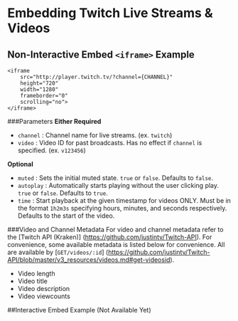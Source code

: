 # Embedding Twitch Live Streams & Videos


## Non-Interactive Embed `<iframe>` Example
    <iframe 
        src="http://player.twitch.tv/?channel={CHANNEL}" 
        height="720" 
        width="1280" 
        frameborder="0" 
        scrolling="no">
    </iframe>
    
###Parameters
**Either Required**
- `channel`   : Channel name for live streams. (ex. `twitch`)
- `video`     : Video ID for past broadcasts. Has no effect if `channel` is specified. (ex. `v123456`)

**Optional**
- `muted`     : Sets the initial muted state. `true` or `false`. Defaults to `false`.
- `autoplay`  : Automatically starts playing without the user clicking play. `true` or `false`. Defaults to `true`.
- `time`      : Start playback at the given timestamp for videos ONLY. Must be in the format `1h2m3s` specifying hours, minutes, and seconds respectively. Defaults to the start of the video.

###Video and Channel Metadata
For video and channel metadata refer to the [Twitch API (Kraken)] (https://github.com/justintv/Twitch-API).
For convenience, some available metadata is listed below for convenience. All are available by [`GET/videos/:id`] (https://github.com/justintv/Twitch-API/blob/master/v3_resources/videos.md#get-videosid). 
- Video length
- Video title
- Video description
- Video viewcounts


##Interactive Embed Example (Not Available Yet)
    <div id="video-playback"></div>
	<script type="text/javascript">
		var options = {
			width: 854,
			height: 480,
			channel: "{CHANNEL}", //video: "{VIDEO_ID}",
		};

		var player = new Twitch.embed.Player("video-playback", options);
		player.setCurrentTime(3000);
		
	</script>

Include *.js files???

###Embed Calls
#####pause()
Pauses player

#####play()
Unpauses player

#####setVideo(`videoid`)
- `videoid`     : string of the video's id `"v25831761"`

#####setChannel(`channelname`)
- `channnelname`: string of the channel's name `"monstercat"`

#####setCurrentTime(`timestamp`)
- `timestamp`   : timestamp to seek to (in seconds) `2000`
- 
#####getCurrentTime()
Returns current timestamp in seconds `1234`

#####getQuality()
Returns current quality `"Source"`

#####getQualities()
Returns available qualities `["source","medium","low"]`

#####getPaused()
Returns the paused state of the player `true` or `false`


